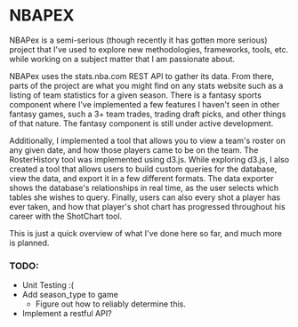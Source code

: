 # NBAPEX
NBAPex is a semi-serious (though recently it has gotten more serious) project that I've used to explore new methodologies, frameworks, tools, etc. while working on a subject matter that I am passionate about. 

NBAPex uses the stats.nba.com REST API to gather its data. From there, parts of the project are what you might find on any stats website such as a listing of team statistics for a given season. There is a fantasy sports component where I've implemented a few features I haven't seen in other fantasy games, such a 3+ team trades, trading draft picks, and other things of that nature. The fantasy component is still under active development. 

Additionally, I implemented a tool that allows you to view a team's roster on any given date, and how those players came to be on the team. The RosterHistory tool was implemented using d3.js. While exploring d3.js, I also created a tool that allows users to build custom queries for the database, view the data, and export it in a few different formats. The data exporter shows the database's relationships in real time, as the user selects which tables she wishes to query. Finally, users can also every shot a player has ever taken, and how that player's shot chart has progressed throughout his career with the ShotChart tool.

This is just a quick overview of what I've done here so far, and much more is planned.


### TODO: ###
* Unit Testing :(
* Add season_type to game
    * Figure out how to reliably determine this.
* Implement a restful API?